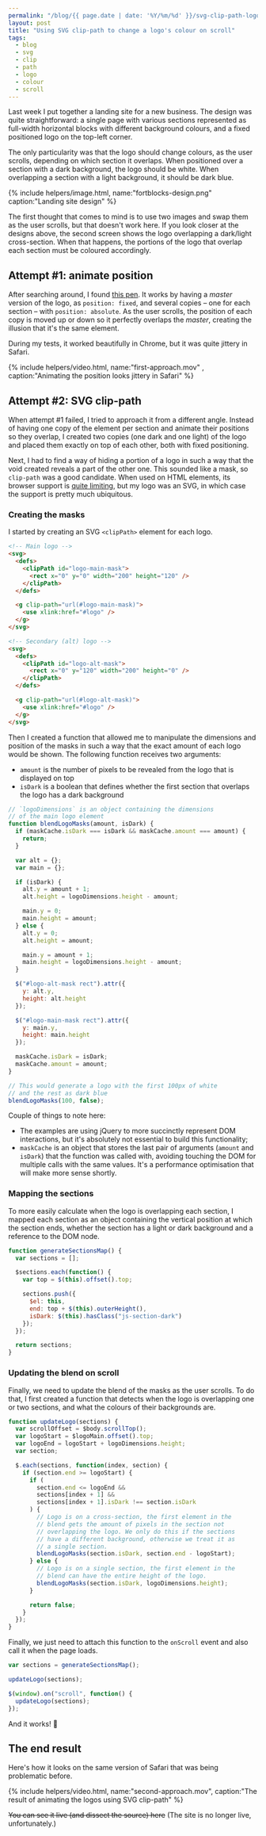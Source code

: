 ```yaml
---
permalink: "/blog/{{ page.date | date: '%Y/%m/%d' }}/svg-clip-path-logo-colour.html"
layout: post
title: "Using SVG clip-path to change a logo's colour on scroll"
tags:
  - blog
  - svg
  - clip
  - path
  - logo
  - colour
  - scroll
---
```


Last week I put together a landing site for a new business. The design was quite straightforward: a single page with various sections represented as full-width horizontal blocks with different background colours, and a fixed positioned logo on the top-left corner.

The only particularity was that the logo should change colours, as the user scrolls, depending on which section it overlaps.<!--more--> When positioned over a section with a dark background, the logo should be white. When overlapping a section with a light background, it should be dark blue.

{% include helpers/image.html, name:"fortblocks-design.png" caption:"Landing site design" %}

The first thought that comes to mind is to use two images and swap them as the user scrolls, but that doesn't work here. If you look closer at the designs above, the second screen shows the logo overlapping a dark/light cross-section. When that happens, the portions of the logo that overlap each section must be coloured accordingly.

## Attempt #1: animate position

After searching around, I found [this pen](https://codepen.io/eighthday/full/MKqBjX/). It works by having a _master_ version of the logo, as `position: fixed`, and several copies – one for each section – with `position: absolute`. As the user scrolls, the position of each copy is moved up or down so it perfectly overlaps the _master_, creating the illusion that it's the same element.

During my tests, it worked beautifully in Chrome, but it was quite jittery in Safari.

{% include helpers/video.html, name:"first-approach.mov" , caption:"Animating the position looks jittery in Safari" %}

## Attempt #2: SVG clip-path

When attempt #1 failed, I tried to approach it from a different angle. Instead of having one copy of the element per section and animate their positions so they overlap, I created two copies (one dark and one light) of the logo and placed them exactly on top of each other, both with fixed positioning.

Next, I had to find a way of hiding a portion of a logo in such a way that the void created reveals a part of the other one. This sounded like a mask, so `clip-path` was a good candidate. When used on HTML elements, its browser support is [quite limiting](http://caniuse.com/css-clip-path/embed), but my logo was an SVG, in which case the support is pretty much ubiquitous.

### Creating the masks

I started by creating an SVG `<clipPath>` element for each logo.

```html
<!-- Main logo -->
<svg>
  <defs>
    <clipPath id="logo-main-mask">
      <rect x="0" y="0" width="200" height="120" />
    </clipPath>
  </defs>

  <g clip-path="url(#logo-main-mask)">
    <use xlink:href="#logo" />
  </g>
</svg>

<!-- Secondary (alt) logo -->
<svg>
  <defs>
    <clipPath id="logo-alt-mask">
      <rect x="0" y="120" width="200" height="0" />
    </clipPath>
  </defs>

  <g clip-path="url(#logo-alt-mask)">
    <use xlink:href="#logo" />
  </g>
</svg>
```

Then I created a function that allowed me to manipulate the dimensions and position of the masks in such a way that the exact amount of each logo would be shown. The following function receives two arguments:

- `amount` is the number of pixels to be revealed from the logo that is displayed on top
- `isDark` is a boolean that defines whether the first section that overlaps the logo has a dark background

```javascript
// `logoDimensions` is an object containing the dimensions
// of the main logo element
function blendLogoMasks(amount, isDark) {
  if (maskCache.isDark === isDark && maskCache.amount === amount) {
    return;
  }

  var alt = {};
  var main = {};

  if (isDark) {
    alt.y = amount + 1;
    alt.height = logoDimensions.height - amount;

    main.y = 0;
    main.height = amount;
  } else {
    alt.y = 0;
    alt.height = amount;

    main.y = amount + 1;
    main.height = logoDimensions.height - amount;
  }

  $("#logo-alt-mask rect").attr({
    y: alt.y,
    height: alt.height
  });

  $("#logo-main-mask rect").attr({
    y: main.y,
    height: main.height
  });

  maskCache.isDark = isDark;
  maskCache.amount = amount;
}

// This would generate a logo with the first 100px of white
// and the rest as dark blue
blendLogoMasks(100, false);
```

Couple of things to note here:

- The examples are using jQuery to more succinctly represent DOM interactions, but it's absolutely not essential to build this functionality;
- `maskCache` is an object that stores the last pair of arguments (`amount` and `isDark`) that the function was called with, avoiding touching the DOM for multiple calls with the same values. It's a performance optimisation that will make more sense shortly.

### Mapping the sections

To more easily calculate when the logo is overlapping each section, I mapped each section as an object containing the vertical position at which the section ends, whether the section has a light or dark background and a reference to the DOM node.

```javascript
function generateSectionsMap() {
  var sections = [];

  $sections.each(function() {
    var top = $(this).offset().top;

    sections.push({
      $el: this,
      end: top + $(this).outerHeight(),
      isDark: $(this).hasClass("js-section-dark")
    });
  });

  return sections;
}
```

### Updating the blend on scroll

Finally, we need to update the blend of the masks as the user scrolls. To do that, I first created a function that detects when the logo is overlapping one or two sections, and what the colours of their backgrounds are.

```javascript
function updateLogo(sections) {
  var scrollOffset = $body.scrollTop();
  var logoStart = $logoMain.offset().top;
  var logoEnd = logoStart + logoDimensions.height;
  var section;

  $.each(sections, function(index, section) {
    if (section.end >= logoStart) {
      if (
        section.end <= logoEnd &&
        sections[index + 1] &&
        sections[index + 1].isDark !== section.isDark
      ) {
        // Logo is on a cross-section, the first element in the
        // blend gets the amount of pixels in the section not
        // overlapping the logo. We only do this if the sections
        // have a different background, otherwise we treat it as
        // a single section.
        blendLogoMasks(section.isDark, section.end - logoStart);
      } else {
        // Logo is on a single section, the first element in the
        // blend can have the entire height of the logo.
        blendLogoMasks(section.isDark, logoDimensions.height);
      }

      return false;
    }
  });
}
```

Finally, we just need to attach this function to the `onScroll` event and also call it when the page loads.

```javascript
var sections = generateSectionsMap();

updateLogo(sections);

$(window).on("scroll", function() {
  updateLogo(sections);
});
```

And it works! :tada:

## The end result

Here's how it looks on the same version of Safari that was being problematic before.

{% include helpers/video.html, name:"second-approach.mov", caption:"The result of animating the logos using SVG clip-path" %}

~~You can see it live (and dissect the source) here~~ (The site is no longer live, unfortunately.)<!--tomb-->
